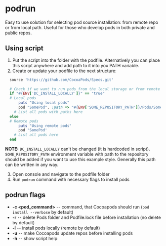 # podrun
Easy to use solution for selecting pod source installation: from remote repo or from local path. Useful for those who develop pods in both private and public repos.


## Using script
1. Put the script into the folder with the podfile. Alternatively you can place this script anywhere and add path to it into you PATH variable.
2. Create or update your podfile to the next structure:
```ruby
  source 'https://github.com/CocoaPods/Specs.git'
  
  # Check if we want to run pods from the local storage or from remote
  if "#{ENV['DC_INSTALL_LOCALLY']}" == "true"
  # Local pods
	  puts "Using local pods"
	  pod "SomePod", :path => "#{ENV['SOME_REPOSITORY_PATH']}/Pods/SomePod"
    # List all pods with paths here
  else
  # Remote pods
	  puts "Using remote pods"
	  pod 'SomePod'
    # List all pods here
  end
  ```
**NOTE:** 
  `DC_INSTALL_LOCALLY` can't be changed (it is hardcoded in script).
  `SOME_REPOSITORY_PATH` environment variable with path to the repository should be added if you want to use this example style. Generally this path can be written in any way.

3. Open console and navigate to the podfile folder
4. Run `podrun` command with necessary flags to install pods

## podrun flags
  * **-c <pod_command>** -- command, that Cocoapods should run (`pod install --verbose` by default) 
  * **-r** -- delete Pods folder and Podfile.lock file before installation (no delete by default)
  * **-l** -- install pods locally (remote by default)
  * **-u** -- make Cocoapods update repos before installing pods
  * **-h** -- show script help
